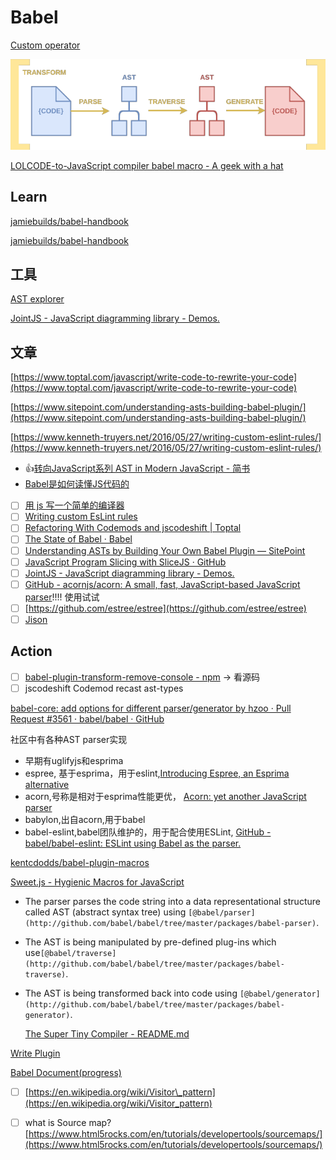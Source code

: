 # Babel

[Custom operator](JavaScript/Babel/Custom%20operator.md)

![Babel/Untitled.png](../../.gitbook/assets/untitled%20%281%29.png)

[LOLCODE-to-JavaScript compiler babel macro - A geek with a hat](https://swizec.com/blog/lolcode-to-javascript-compiler-babel-macro/swizec/9083)

## Learn

[jamiebuilds/babel-handbook](https://github.com/jamiebuilds/babel-handbook/blob/master/translations/en/user-handbook.md)

[jamiebuilds/babel-handbook](https://github.com/jamiebuilds/babel-handbook/blob/master/translations/en/plugin-handbook.md)

## 工具

[AST explorer](https://astexplorer.net/)

[JointJS - JavaScript diagramming library - Demos.](https://resources.jointjs.com/demos/javascript-ast)

## 文章

[https://www.toptal.com/javascript/write-code-to-rewrite-your-code](https://www.toptal.com/javascript/write-code-to-rewrite-your-code)

[https://www.sitepoint.com/understanding-asts-building-babel-plugin/](https://www.sitepoint.com/understanding-asts-building-babel-plugin/)

[https://www.kenneth-truyers.net/2016/05/27/writing-custom-eslint-rules/](https://www.kenneth-truyers.net/2016/05/27/writing-custom-eslint-rules/)

* 👍[转向JavaScript系列 AST in Modern JavaScript - 简书](https://www.jianshu.com/p/82894a71376e)
* [Babel是如何读懂JS代码的](https://zhuanlan.zhihu.com/p/27289600)
* [ ] [用 js 写一个简单的编译器](https://github.com/jamiebuilds/the-super-tiny-compiler)
* [ ] [Writing custom EsLint rules](https://www.kenneth-truyers.net/2016/05/27/writing-custom-eslint-rules/)
* [ ] [Refactoring With Codemods and jscodeshift \| Toptal](https://www.toptal.com/javascript/write-code-to-rewrite-your-code)
* [ ] [The State of Babel · Babel](https://babeljs.io/blog/2016/12/07/the-state-of-babel)
* [ ] [Understanding ASTs by Building Your Own Babel Plugin — SitePoint](https://www.sitepoint.com/understanding-asts-building-babel-plugin/)
* [ ] [JavaScript Program Slicing with SliceJS · GitHub](https://gist.github.com/kentcdodds/5a13a838cb2c915a2fbcd780c5c0de50#file-learning-code-md)
* [ ] [JointJS - JavaScript diagramming library - Demos.](http://resources.jointjs.com/demos/javascript-ast)
* [ ] [GitHub - acornjs/acorn: A small, fast, JavaScript-based JavaScript parser](https://github.com/acornjs/acorn)!!!! 使用试试
* [ ] [https://github.com/estree/estree](https://github.com/estree/estree)
* [ ] [Jison](http://zaa.ch/jison/)

## Action

* [ ] [babel-plugin-transform-remove-console - npm](https://www.npmjs.com/package/babel-plugin-transform-remove-console) -&gt; 看源码
* [ ] jscodeshift Codemod recast ast-types

[babel-core: add options for different parser/generator by hzoo · Pull Request \#3561 · babel/babel · GitHub](https://github.com/babel/babel/pull/3561)

社区中有各种AST parser实现

* 早期有uglifyjs和esprima
* espree, 基于esprima，用于eslint,[Introducing Espree, an Esprima alternative](https://link.zhihu.com/?target=https%3A//eslint.org/blog/2014/12/espree-esprima)
* acorn,号称是相对于esprima性能更优， [Acorn: yet another JavaScript parser](https://link.zhihu.com/?target=http%3A//marijnhaverbeke.nl/blog/acorn.html)
* babylon,出自acorn,用于babel
* babel-eslint,babel团队维护的，用于配合使用ESLint, [GitHub - babel/babel-eslint: ESLint using Babel as the parser.](https://link.zhihu.com/?target=https%3A//www.google.com/url%3Fsa%3Dt%26rct%3Dj%26q%3D%26esrc%3Ds%26source%3Dweb%26cd%3D1%26cad%3Drja%26uact%3D8%26ved%3D0ahUKEwj69NX_lpbYAhXsyVQKHfczBPUQFggoMAA%26url%3Dhttps%253A%252F%252Fgithub.com%252Fbabel%252Fbabel-eslint%26usg%3DAOvVaw0x-Lq143pwLICbowM-n1HZ)

[kentcdodds/babel-plugin-macros](https://github.com/kentcdodds/babel-plugin-macros)

[Sweet.js - Hygienic Macros for JavaScript](https://www.sweetjs.org/)

* The parser parses the code string into a data representational structure called AST \(abstract syntax tree\) using `[@babel/parser](http://github.com/babel/babel/tree/master/packages/babel-parser)`.
* The AST is being manipulated by pre-defined plug-ins which use`[@babel/traverse](http://github.com/babel/babel/tree/master/packages/babel-traverse)`.
* The AST is being transformed back into code using `[@babel/generator](http://github.com/babel/babel/tree/master/packages/babel-generator)`.

  [The Super Tiny Compiler - README.md](https://the-super-tiny-compiler.glitch.me/)

[Write Plugin](JavaScript/Babel/Write%20Plugin.md)

[Babel Document\(progress\)](JavaScript/Babel/Babel%20Document%20progress.md)

* [ ] [https://en.wikipedia.org/wiki/Visitor\_pattern](https://en.wikipedia.org/wiki/Visitor_pattern)
* [ ] what is Source map? [https://www.html5rocks.com/en/tutorials/developertools/sourcemaps/](https://www.html5rocks.com/en/tutorials/developertools/sourcemaps/)

